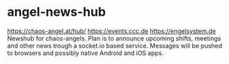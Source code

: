 angel-news-hub
==============

https://chaos-angel.at/hub/
https://events.ccc.de
https://engelsystem.de
Newshub for chaos-angels. Plan is to announce upcoming shifts, meetings and other news trough a socket.io based service. Messages will be pushed to browsers and possibly native Android and iOS apps.
